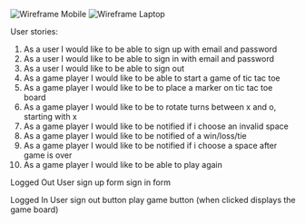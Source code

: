 
![Wireframe Mobile](https://i.imgur.com/g0Fu5xO.jpg)
![Wireframe Laptop](https://i.imgur.com/09kLC99.jpg)

User stories:
1. As a user I would like to be able to sign up with email and password
2. As a user I would like to be able to sign in with email and password
3. As a user I would like to be able to sign out
4. As a game player I would like to be able to start a game of tic tac toe
5. As a game player I would like to be to place a marker on tic tac toe board
6. As a game player I would like to be to rotate turns between x and o, starting with x
7. As a game player I would like to be notified if i choose an invalid space
8. As a game player I would like to be notified of a win/loss/tie
9. As a game player I would like to be notified if i choose a space after game is over
10. As a game player I would like to be able to play again

Logged Out User
  sign up form
  sign in form

Logged In User
  sign out button
  play game button (when clicked displays the game board)

